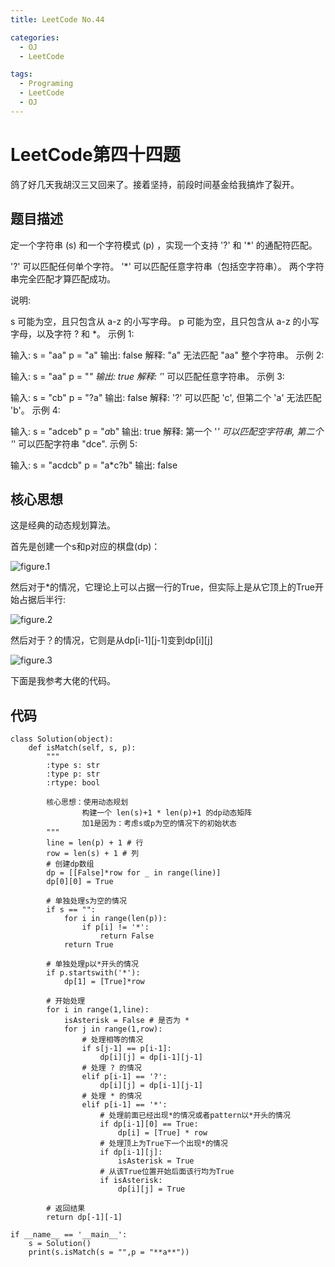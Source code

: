 ```yaml
---
title: LeetCode No.44

categories:
  - OJ
  - LeetCode

tags:
  - Programing
  - LeetCode
  - OJ
---
```


# LeetCode第四十四题
鸽了好几天我胡汉三又回来了。接着坚持，前段时间基金给我搞炸了裂开。  

## 题目描述
定一个字符串 (s) 和一个字符模式 (p) ，实现一个支持 '?' 和 '*' 的通配符匹配。

'?' 可以匹配任何单个字符。
'*' 可以匹配任意字符串（包括空字符串）。
两个字符串完全匹配才算匹配成功。

说明:

s 可能为空，且只包含从 a-z 的小写字母。
p 可能为空，且只包含从 a-z 的小写字母，以及字符 ? 和 *。
示例 1:

输入:
s = "aa"
p = "a"
输出: false
解释: "a" 无法匹配 "aa" 整个字符串。
示例 2:

输入:
s = "aa"
p = "*"
输出: true
解释: '*' 可以匹配任意字符串。
示例 3:

输入:
s = "cb"
p = "?a"
输出: false
解释: '?' 可以匹配 'c', 但第二个 'a' 无法匹配 'b'。
示例 4:

输入:
s = "adceb"
p = "*a*b"
输出: true
解释: 第一个 '*' 可以匹配空字符串, 第二个 '*' 可以匹配字符串 "dce".
示例 5:

输入:
s = "acdcb"
p = "a*c?b"
输出: false

## 核心思想
这是经典的动态规划算法。  

首先是创建一个s和p对应的棋盘(dp)：

![figure.1](https://pic.leetcode-cn.com/a319e64f7824ab0590ef1dbaa016d6e47f22c631424b124cb1ecea842ba002c8-gaitubao_%E5%B1%8F%E5%B9%95%E5%BF%AB%E7%85%A7%202020-07-05%20%E4%B8%8B%E5%8D%882.09.44.png)

然后对于*的情况，它理论上可以占据一行的True，但实际上是从它顶上的True开始占据后半行:

![figure.2](https://pic.leetcode-cn.com/c97b033d8e3f45686f87a3264404177411ac8095201c07c3e1af0b25953067b0-gaitubao_%E5%B1%8F%E5%B9%95%E5%BF%AB%E7%85%A7%202020-07-05%20%E4%B8%8B%E5%8D%882.20.13.png)

然后对于？的情况，它则是从dp[i-1][j-1]变到dp[i][j]

![figure.3](https://pic.leetcode-cn.com/abee7c42685e277f93c1693447d403044e30a33d1a90f763a96d3373ed66ce2f-gaitubao_%E5%B1%8F%E5%B9%95%E5%BF%AB%E7%85%A7%202020-07-05%20%E4%B8%8B%E5%8D%882.44.25.png)

下面是我参考大佬的代码。

## 代码
```
class Solution(object):
    def isMatch(self, s, p):
        """
        :type s: str
        :type p: str
        :rtype: bool

        核心思想：使用动态规划
                构建一个 len(s)+1 * len(p)+1 的dp动态矩阵
                加1是因为：考虑s或p为空的情况下的初始状态
        """
        line = len(p) + 1 # 行
        row = len(s) + 1 # 列
        # 创建dp数组
        dp = [[False]*row for _ in range(line)]
        dp[0][0] = True

        # 单独处理s为空的情况
        if s == "":
            for i in range(len(p)):
                if p[i] != '*':
                    return False
            return True

        # 单独处理p以*开头的情况
        if p.startswith('*'):
            dp[1] = [True]*row

        # 开始处理
        for i in range(1,line):
            isAsterisk = False # 是否为 *
            for j in range(1,row):
                # 处理相等的情况
                if s[j-1] == p[i-1]:
                    dp[i][j] = dp[i-1][j-1]
                # 处理 ? 的情况
                elif p[i-1] == '?':
                    dp[i][j] = dp[i-1][j-1]
                # 处理 * 的情况
                elif p[i-1] == '*':
                    # 处理前面已经出现*的情况或者pattern以*开头的情况
                    if dp[i-1][0] == True:
                        dp[i] = [True] * row
                    # 处理顶上为True下一个出现*的情况
                    if dp[i-1][j]:
                        isAsterisk = True
                    # 从该True位置开始后面该行均为True
                    if isAsterisk:
                        dp[i][j] = True

        # 返回结果
        return dp[-1][-1]

if __name__ == '__main__':
    s = Solution()
    print(s.isMatch(s = "",p = "**a**"))
```